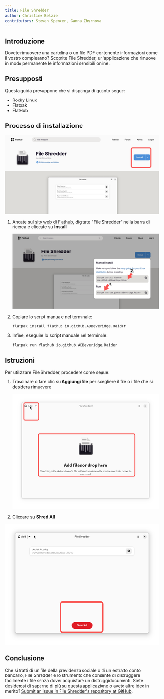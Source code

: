 ```yaml
---
title: File Shredder
author: Christine Belzie
contributors: Steven Spencer, Ganna Zhyrnova
---
```


## Introduzione

Dovete rimuovere una cartolina o un file PDF contenente informazioni come il vostro compleanno? Scoprite File Shredder, un'applicazione che rimuove in modo permanente le informazioni sensibili online.

## Presupposti

Questa guida presuppone che si disponga di quanto segue:

 - Rocky Linux
 - Flatpak
 - FlatHub

## Processo di installazione

![Screenshot of the File Shredder app page on FlatHub, showing the blue install button being highlighted by a red rectangle](images/01_file-shredder.png)

1. Andate sul [sito web di Flathub](https://flathub.org), digitate "File Shredder" nella barra di ricerca e cliccate su **Install**

   ![manual install script and run script](images/file-shredder_install.png)

2. Copiare lo script manuale nel terminale:

   ```bash
   flatpak install flathub io.github.ADBeveridge.Raider
   ```

3. Infine, eseguire lo script manuale nel terminale:

   ```bash
   flatpak run flathub io.github.ADBeveridge.Raider
   ```

## Istruzioni

Per utilizzare File Shredder, procedere come segue:

1. Trascinare o fare clic su **Aggiungi file** per scegliere il file o i file che si desidera rimuovere

   ![Screenshot of the File Shredder homepage, showing the add drop-down menu and drop here button being highlighted by red rectangles](images/02_file-shredder.png)

2. Cliccare su **Shred All**

![Screenshot of a file named Social Security appearing on top. In basso, c'è un pulsante rosso con la frase Shred All scritta in caratteri bianchi e circondata da un rettangolo rosso](images/03_file-shredder.png)

## Conclusione

Che si tratti di un file della previdenza sociale o di un estratto conto bancario, File Shredder è lo strumento che consente di distruggere facilmente i file senza dover acquistare un distruggidocumenti. Siete desiderosi di saperne di più su questa applicazione o avete altre idee in merito? [Submit an issue in File Shredder's repository at GitHub](https://github.com/ADBeveridge/raider/issues).

